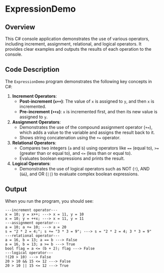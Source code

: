 # ExpressionDemo

## Overview
This C# console application demonstrates the use of various operators, including increment, assignment, relational, and logical operators. It provides clear examples and outputs the results of each operation to the console.

## Code Description
The `ExpressionDemo` program demonstrates the following key concepts in C#:
1. **Increment Operators**:
   - **Post-increment (`x++`)**: The value of `x` is assigned to `y`, and then `x` is incremented.
   - **Pre-increment (`++x`)**: `x` is incremented first, and then its new value is assigned to `y`.
2. **Assignment Operators**:
   - Demonstrates the use of the compound assignment operator (`+=`), which adds a value to the variable and assigns the result back to it.
   - Shows string concatenation using the `+=` operator.
3. **Relational Operators**:
   - Compares two integers (`a` and `b`) using operators like `==` (equal to), `>=` (greater than or equal to), and `<=` (less than or equal to).
   - Evaluates boolean expressions and prints the result.
4. **Logical Operators**:
   - Demonstrates the use of logical operators such as NOT (`!`), AND (`&&`), and OR (`||`) to evaluate complex boolean expressions.

## Output
When you run the program, you should see:
```
---increment operator---
x = 10; y = x++; ---> x = 11, y = 10
x = 10; y = ++x; ---> x = 11, y = 11
---assignment operator---
a = 10; a += 10; ---> a = 20
s = "2 * 2 = 4;"; s += "3 * 3 = 9"; ---> s = "2 * 2 = 4; 3 * 3 = 9"
---relational operator---
a = 16, b = 13; a == b ---> False
a = 16, b = 13; a >= b ---> True
bool flag = a <= (b + 2); flag ---> False
---logical operator---
!(20 > 10) ---> False
20 > 10 && 15 <= 12 ---> False
20 > 10 || 15 <= 12 ---> True
```